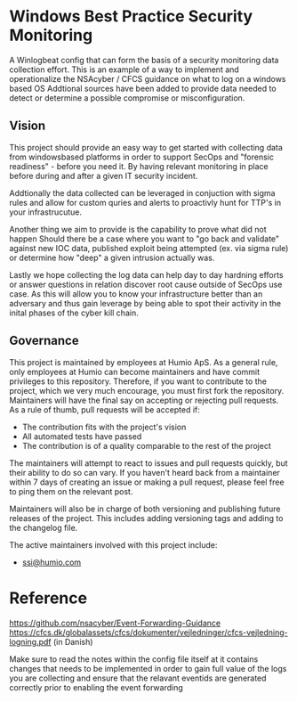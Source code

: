 # Windows Best Practice Security Monitoring
A Winlogbeat config that can form the basis of a security monitoring data collection effort.
This is an example of a way to implement and operationalize the NSAcyber / CFCS guidance on what to log on a windows based OS
Addtional sources have been added to provide data needed to detect or determine a possible compromise or misconfiguration.

## Vision
This project should provide an easy way to get started with collecting data from windowsbased platforms in order to 
support SecOps and "forensic readiness" - before you need it. By having relevant monitoring in place before during and after a given IT security incident.

Addtionally the data collected can be leveraged in conjuction with sigma rules and allow for custom quries and alerts to proactivly hunt for TTP's in your infrastrucutue. 

Another thing we aim to provide is the capability to prove what did not happen Should there be a case where you want to "go back and validate" against new IOC data, published exploit being attempted (ex. via sigma rule) or determine how "deep" a given intrusion actually was.

Lastly we hope collecting the log data can help day to day hardning efforts or answer questions in relation discover root cause outside of SecOps use case. As this will allow you to know your infrastructure better than an adversary and thus gain leverage by being able to spot their activity in the inital phases of the cyber kill chain.

## Governance
This project is maintained by employees at Humio ApS.
As a general rule, only employees at Humio can become maintainers and have commit privileges to this repository.
Therefore, if you want to contribute to the project, which we very much encourage, you must first fork the repository.
Maintainers will have the final say on accepting or rejecting pull requests.
As a rule of thumb, pull requests will be accepted if:
 
   * The contribution fits with the project's vision
   * All automated tests have passed
   * The contribution is of a quality comparable to the rest of the project
 
The maintainers will attempt to react to issues and pull requests quickly, but their ability to do so can vary.
If you haven't heard back from a maintainer within 7 days of creating an issue or making a pull request, please feel free to ping them on the relevant post.

Maintainers will also be in charge of both versioning and publishing future releases of the project. This includes adding versioning tags and adding to the changelog file.
 
The active maintainers involved with this project include:
  
   * [ssi@humio.com](https://github.com/ssi0202)

# Reference
https://github.com/nsacyber/Event-Forwarding-Guidance
https://cfcs.dk/globalassets/cfcs/dokumenter/vejledninger/cfcs-vejledning-logning.pdf (in Danish)

Make sure to read the notes within the config file itself at it contains changes that needs to be implemented in order to gain full value of the logs you are collecting and ensure that the relavant eventids are generated correctly prior to enabling the event forwarding
